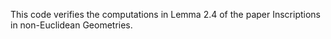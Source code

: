 This code verifies the computations in Lemma 2.4 of the paper Inscriptions in non-Euclidean Geometries.
